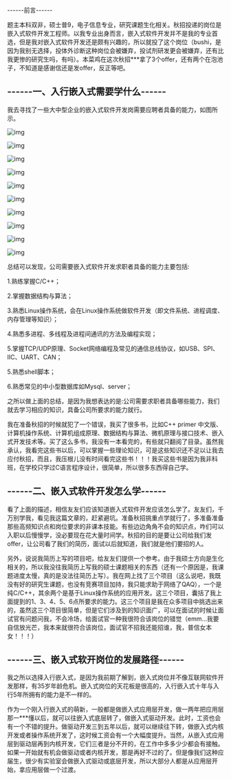 ------前言------

  题主本科双非，硕士普9，电子信息专业，研究课题生化相关。秋招投递的岗位是嵌入式软件开发工程师。以我专业出身而言，嵌入式软件开发并不是我的专业首选，但是我对嵌入式软件开发还是颇有兴趣的，所以就投了这个岗位（bushi，是因为我别无选择，投体外诊断这种岗位会被嫌弃，投试剂研发更会被嫌弃，还有比我更惨的研究生吗，有吗）。本菜鸡在这次秋招***拿了3个offer，还有两个在泡池子，不知道是感谢信还是发offer，反正等吧。

## ------一、入行嵌入式需要学什么------

  我去寻找了一些大中型企业的嵌入式软件开发岗需要应聘者具备的能力，如图所示。

![img](嵌入式开发需要学什么.assets/discuss_1667099638645.jpeg)

  ![img](嵌入式开发需要学什么.assets/discuss_1667099659050.jpeg)

![img](嵌入式开发需要学什么.assets/discuss_1667099670790.jpeg)

![img](嵌入式开发需要学什么.assets/discuss_1667099681594.jpeg)

![img](嵌入式开发需要学什么.assets/discuss_1667099691473.jpeg)

![img](嵌入式开发需要学什么.assets/discuss_1667099702741.jpeg)

![img](嵌入式开发需要学什么.assets/discuss_1667099717855.jpeg)

![img](嵌入式开发需要学什么.assets/discuss_1667099728571.jpeg)

![img](嵌入式开发需要学什么.assets/discuss_1667099741886.jpeg)

![img](嵌入式开发需要学什么.assets/discuss_1667099753065.jpeg)

总结可以发现，公司需要嵌入式软件开发求职者具备的能力主要包括:

1.熟练掌握C/C++；

2.掌握数据结构与算法；

3.熟悉Linux操作系统，会在Linux操作系统做软件开发（即文件系统、进程调度、内存管理等知识）；

4.熟悉多进程、多线程及进程间通讯的方法及编程实现；

5.掌握TCP/UDP原理、Socket网络编程及常见的通信总线协议，如USB、SPI、IIC、UART、CAN；

5.熟悉shell脚本；

6.熟悉常见的中小型数据库如Mysql、server；

  之所以做上面的总结，是因为我想表达的是:公司需要求职者具备哪些能力，我们就去学习相应的知识，具备公司所要求的能力就行。

  我在准备秋招的时候就犯了一个错误，我买了很多书，比如C++ primer 中文版、计算机操作系统、计算机组成原理、数据结构与算法、微机原理与接口技术、嵌入式开发技术等。买了这么多书，我没有一本看完的，有些就只翻阅了目录。虽然我承认，我看完这些书以后，可以掌握一些理论知识，可是这些知识还不足以让我去应付秋招，而且，我压根儿没有时间看完这些书！！！我买这些书是因为我非科班，在学校只学过C语言程序设计，很简单，所以很多东西得自己学。

## ------二、嵌入式软件开发怎么学------

  看了上面的描述，相信友友们应该知道嵌入式软件开发应该怎么学了。友友们，千万别学我，看见我这篇文章的，赶紧避坑。准备秋招挑重点学就行了，多准备准备那些高频知识点和岗位要求的非课本技能。有些边边角角不会的知识点，咋们可以入职以后慢慢学，没必要现在花大量时间学。秋招的目的是要让公司给我们发offer，让公司看了我们的简历，面试以后就知道，我们就是他们要招的人。

另外，说说我简历上写的项目吧，给友友们提供一个参考。由于我硕士方向是生化相关的，所以我没往我简历上写我的硕士课题相关的东西（还有一个原因是，我课题进度太慢，真的是没法往简历上写）。我在网上找了三个项目（这么说吧，我既没有好的研究生课题，也没有竞赛项目加持，我只能求助于网络了QAQ），一个是纯C/C++，其余两个是基于Linux操作系统的应用开发。这三个项目，囊括了我上面提到的1、3、4、5、6点所要求的能力。这三个项目是我在众多项目中挑选出来的，虽然这三个项目很简单，但是它们涉及到的知识面广，可以在面试的时候让面试官有问题问我，不会冷场，给面试官一种我很符合该岗位的错觉（emm...我要自信放光芒，我本来就很符合该岗位，面试官不招我还能招谁，我，普信女本女！！！）

## ------三、嵌入式软开岗位的发展路径------

  我之所以选择入行嵌入式，是因为我前期了解到，嵌入式岗位并不像互联网软件开发那样，有35岁年龄危机。嵌入式岗位的天花板是很高的，入行嵌入式十年与入行5年所拥有的能力是不一样的。

  作为一个刚入行嵌入式的萌新，一般都是做嵌入式应用层开发，做一两年把应用层那一***懂以后，就可以往嵌入式底层转了，做嵌入式驱动开发。此时，工资也会有一个不错的提升。做驱动开发三到五年以后，就可以继续往下转，做嵌入式内核开发或者操作系统开发了，这时候工资会有一个大幅度提升。当然，从嵌入式应用层到驱动层再到内核开发，它们三者是分不开的，在工作中多多少少都会有接触。如果一开始就有机会做驱动或者内核开发，那是再好不过的了。但是像我们这种应届生，很少有实验室会做嵌入式驱动或底层开发，所以大部分人都是从应用层开始，拿应用层做一个过渡。